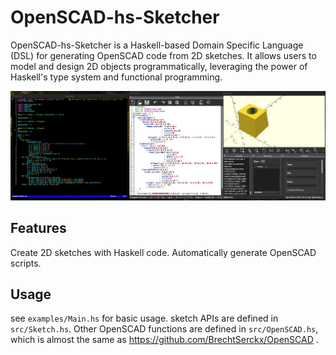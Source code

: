 # OpenSCAD-hs-Sketcher
OpenSCAD-hs-Sketcher is a Haskell-based Domain Specific Language (DSL) for generating OpenSCAD code from 2D sketches. It allows users to model and design 2D objects programmatically, leveraging the power of Haskell's type system and functional programming.

![example_screenshot](screenshot.png)

## Features
Create 2D sketches with Haskell code.
Automatically generate OpenSCAD scripts.

## Usage
see `examples/Main.hs` for basic usage. sketch APIs are defined in `src/Sketch.hs`. Other OpenSCAD functions are defined in `src/OpenSCAD.hs`, which is almost the same as https://github.com/BrechtSerckx/OpenSCAD .
